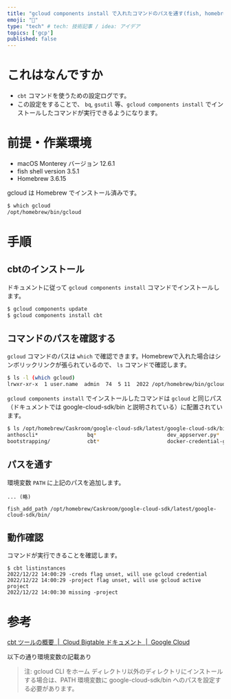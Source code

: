 ```yaml
---
title: "gcloud components install で入れたコマンドのパスを通す(fish, homebrew)"
emoji: "🎃"
type: "tech" # tech: 技術記事 / idea: アイデア
topics: ['gcp']
published: false
---
```


# これはなんですか

* `cbt` コマンドを使うための設定ログです。
* この設定をすることで、 `bq`, `gsutil` 等、`gcloud components install` でインストールしたコマンドが実行できるようになります。


# 前提・作業環境

* macOS Monterey バージョン 12.6.1
* fish shell version 3.5.1
* Homebrew 3.6.15

gcloud は Homebrew でインストール済みです。

```sh
$ which gcloud
/opt/homebrew/bin/gcloud
```

# 手順

## cbtのインストール

ドキュメントに従って `gcloud components install` コマンドでインストールします。

```sh
$ gcloud components update
$ gcloud components install cbt
```

## コマンドのパスを確認する

`gcloud` コマンドのパスは `which` で確認できます。Homebrewで入れた場合はシンボリックリンクが張られているので、 `ls` コマンドで確認します。

```sh
$ ls -l (which gcloud)
lrwxr-xr-x  1 user.name  admin  74  5 11  2022 /opt/homebrew/bin/gcloud@ -> /opt/homebrew/Caskroom/google-cloud-sdk/latest/google-cloud-sdk/bin/gcloud
```

`gcloud components install` でインストールしたコマンドは `gcloud` と同じパス（ドキュメントでは google-cloud-sdk/bin と説明されている）に配置されています。

```sh
$ ls /opt/homebrew/Caskroom/google-cloud-sdk/latest/google-cloud-sdk/bin/
anthoscli*                bq*                       dev_appserver.py*         gcloud*                   gke-gcloud-auth-plugin*   java_dev_appserver.sh*
bootstrapping/            cbt*                      docker-credential-gcloud* git-credential-gcloud.sh* gsutil*
```

## パスを通す

環境変数 `PATH` に上記のパスを追加します。

```sh($HOME/.config/fish/config.fish)
... (略)

fish_add_path /opt/homebrew/Caskroom/google-cloud-sdk/latest/google-cloud-sdk/bin/
```

## 動作確認

コマンドが実行できることを確認します。

```
$ cbt listinstances
2022/12/22 14:00:29 -creds flag unset, will use gcloud credential
2022/12/22 14:00:29 -project flag unset, will use gcloud active project
2022/12/22 14:00:30 missing -project
```

# 参考

[cbt ツールの概要  |  Cloud Bigtable ドキュメント  |  Google Cloud](https://cloud.google.com/bigtable/docs/cbt-overview?hl=ja)

以下の通り環境変数の記載あり

> 注: gcloud CLI をホーム ディレクトリ以外のディレクトリにインストールする場合は、PATH 環境変数に google-cloud-sdk/bin へのパスを設定する必要があります。